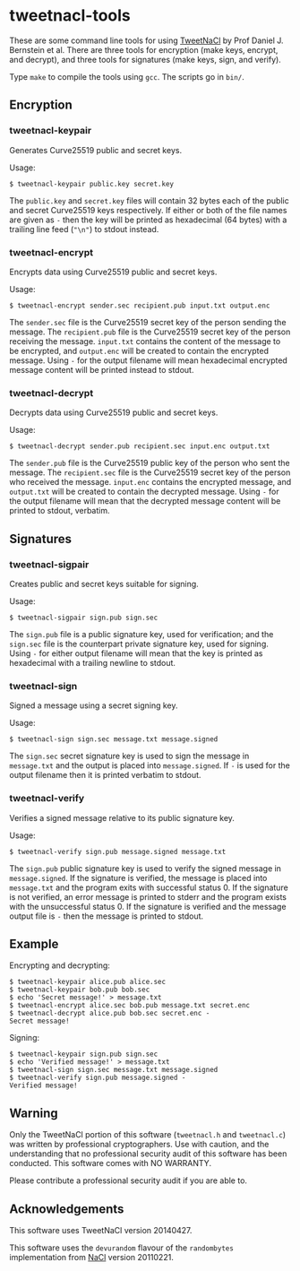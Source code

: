 # tweetnacl-tools

These are some command line tools for using [TweetNaCl](http://tweetnacl.cr.yp.to/index.html) by Prof Daniel J. Bernstein et al. There are three tools for encryption (make keys, encrypt, and decrypt), and three tools for signatures (make keys, sign, and verify).

Type `make` to compile the tools using `gcc`. The scripts go in `bin/`.

## Encryption

### tweetnacl-keypair

Generates Curve25519 public and secret keys.

Usage:

```shell
$ tweetnacl-keypair public.key secret.key
```

The `public.key` and `secret.key` files will contain 32 bytes each of the public and secret Curve25519 keys respectively. If either or both of the file names are given as `-` then the key will be printed as hexadecimal (64 bytes) with a trailing line feed (`"\n"`) to stdout instead.

### tweetnacl-encrypt

Encrypts data using Curve25519 public and secret keys.

Usage:

```shell
$ tweetnacl-encrypt sender.sec recipient.pub input.txt output.enc
```

The `sender.sec` file is the Curve25519 secret key of the person sending the message. The `recipient.pub` file is the Curve25519 secret key of the person receiving the message. `input.txt` contains the content of the message to be encrypted, and `output.enc` will be created to contain the encrypted message. Using `-` for the output filename will mean hexadecimal encrypted message content will be printed instead to stdout.

### tweetnacl-decrypt

Decrypts data using Curve25519 public and secret keys.

Usage:

```shell
$ tweetnacl-decrypt sender.pub recipient.sec input.enc output.txt
```

The `sender.pub` file is the Curve25519 public key of the person who sent the message. The `recipient.sec` file is the Curve25519 secret key of the person who received the message. `input.enc` contains the encrypted message, and `output.txt` will be created to contain the decrypted message. Using `-` for the output filename will mean that the decrypted message content will be printed to stdout, verbatim.

## Signatures

### tweetnacl-sigpair

Creates public and secret keys suitable for signing.

Usage:

```shell
$ tweetnacl-sigpair sign.pub sign.sec
```

The `sign.pub` file is a public signature key, used for verification; and the `sign.sec` file is the counterpart private signature key, used for signing. Using `-` for either output filename will mean that the key is printed as hexadecimal with a trailing newline to stdout.

### tweetnacl-sign

Signed a message using a secret signing key.

Usage:

```shell
$ tweetnacl-sign sign.sec message.txt message.signed
```

The `sign.sec` secret signature key is used to sign the message in `message.txt` and the output is placed into `message.signed`. If `-` is used for the output filename then it is printed verbatim to stdout.

### tweetnacl-verify

Verifies a signed message relative to its public signature key.

Usage:

```shell
$ tweetnacl-verify sign.pub message.signed message.txt
```

The `sign.pub` public signature key is used to verify the signed message in `message.signed`. If the signature is verified, the message is placed into `message.txt` and the program exits with successful status 0. If the signature is not verified, an error message is printed to stderr and the program exists with the unsuccessful status 0. If the signature is verified and the message output file is `-` then the message is printed to stdout.

## Example

Encrypting and decrypting:

```shell
$ tweetnacl-keypair alice.pub alice.sec
$ tweetnacl-keypair bob.pub bob.sec
$ echo 'Secret message!' > message.txt
$ tweetnacl-encrypt alice.sec bob.pub message.txt secret.enc
$ tweetnacl-decrypt alice.pub bob.sec secret.enc -
Secret message!
```

Signing:

```shell
$ tweetnacl-keypair sign.pub sign.sec
$ echo 'Verified message!' > message.txt
$ tweetnacl-sign sign.sec message.txt message.signed
$ tweetnacl-verify sign.pub message.signed -
Verified message!
```

## Warning

Only the TweetNaCl portion of this software (`tweetnacl.h` and `tweetnacl.c`) was written by professional cryptographers. Use with caution, and the understanding that no professional security audit of this software has been conducted. This software comes with NO WARRANTY.

Please contribute a professional security audit if you are able to.

## Acknowledgements

This software uses TweetNaCl version 20140427.

This software uses the `devurandom` flavour of the `randombytes` implementation from [NaCl](http://nacl.cr.yp.to/) version 20110221.
